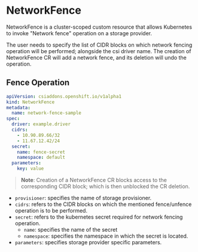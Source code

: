# NetworkFence

NetworkFence is a cluster-scoped custom resource that allows Kubernetes to invoke "Network fence" operation on a storage provider.

The user needs to specify the list of CIDR blocks on which network fencing operation will be performed; alongside the csi driver name.
The creation of NetworkFence CR will add a network fence, and its deletion will undo the operation.

## Fence Operation

```yaml
apiVersion: csiaddons.openshift.io/v1alpha1
kind: NetworkFence
metadata:
  name: network-fence-sample
spec:
  driver: example.driver
  cidrs:
    - 10.90.89.66/32
    - 11.67.12.42/24
  secret:
    name: fence-secret
    namespace: default
  parameters:
    key: value
```

> **Note**: Creation of a NetworkFence CR blocks access to the corresponding CIDR block; which is then unblocked the CR deletion.

- `provisioner`: specifies the name of storage provisioner.
- `cidrs`: refers to the CIDR blocks on which the mentioned fence/unfence operation is to be performed.
- `secret`: refers to the kubernetes secret required for network fencing operation.
  - `name`: specifies the name of the secret
  - `namespace`: specifies the namespace in which the secret is located.
- `parameters`: specifies storage provider specific parameters.
